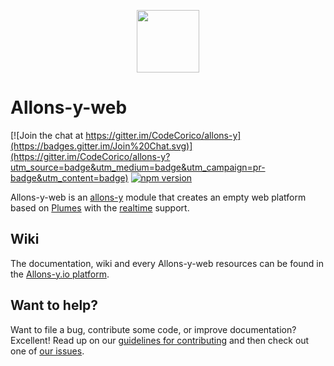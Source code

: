 <p align="center"><img src="http://codecorico.com/allons-y-logo.png" height="100" /></p>

# Allons-y-web

[![Join the chat at https://gitter.im/CodeCorico/allons-y](https://badges.gitter.im/Join%20Chat.svg)](https://gitter.im/CodeCorico/allons-y?utm_source=badge&utm_medium=badge&utm_campaign=pr-badge&utm_content=badge)
[![npm version](https://badge.fury.io/js/allons-y-web.svg)](https://badge.fury.io/js/allons-y-web)

Allons-y-web is an [allons-y](https://github.com/CodeCorico/allons-y) module that creates an empty web platform based on [Plumes](https://www.npmjs.com/package/allons-y-plumes) with the [realtime](https://www.npmjs.com/package/allons-y-realtime) support.

## Wiki

The documentation, wiki and every Allons-y-web resources can be found in the [Allons-y.io platform](https://allons-y.io).

## Want to help?

Want to file a bug, contribute some code, or improve documentation? Excellent! Read up on our [guidelines for contributing](CONTRIBUTING.md) and then check out one of [our issues](https://github.com/CodeCorico/allons-y-web/issues).
